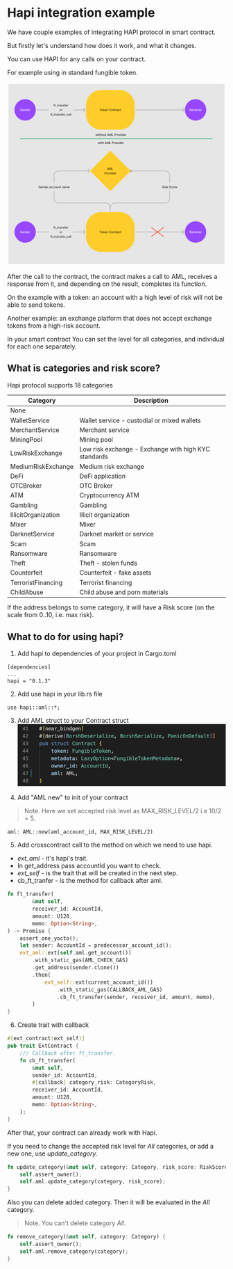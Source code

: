 # Hapi integration example

We have couple examples of integrating HAPI protocol in smart contract.

But firstly let's understand how does it work, and what it changes.

You can use HAPI for any calls on your contract.

For example using in standard fungible token.

![scheme1](img/scheme1.png)

After the call to the contract, the contract makes a call to AML, receives a response from it, and depending on the result, completes its function.

On the example with a token: an account with a high level of risk will not be able to send tokens.

Another example: an exchange platform that does not accept exchange tokens from a high-risk account.

In your smart contract You can set the level for all categories, and individual for each one separately.

## What is categories and risk score? 

Hapi protocol supports 18 categories

| Category | Description |
|----------|-------|
| None | |
| WalletService | Wallet service - custodial or mixed wallets |
| MerchantService | Merchant service |
| MiningPool | Mining pool |
| LowRiskExchange | Low risk exchange - Exchange with high KYC standards |
| MediumRiskExchange | Medium risk exchange |
| DeFi | DeFi application |
| OTCBroker | OTC Broker |
| ATM | Cryptocurrency ATM |
| Gambling | Gambling |
| IllicitOrganization | Illicit organization |
| Mixer | Mixer |
| DarknetService | Darknet market or service |
| Scam | Scam |
| Ransomware | Ransomware |
| Theft | Theft - stolen funds |
| Counterfeit | Counterfeit - fake assets |
| TerroristFinancing | Terrorist financing |
| ChildAbuse | Child abuse and porn materials |


If the address belongs to some category, it will have a
Risk score (on the scale from 0..10, i.e. max risk).

## What to do for using hapi? 

1. Add hapi to dependencies of your project in Cargo.toml
```
[dependencies]
...
hapi = "0.1.3"
```

2. Add use hapi in your lib.rs file
```
use hapi::aml::*;
```

3. Add AML struct to your Contract struct
![img1](img/img1.png)

4. Add "AML new" to init of your contract

>Note. Here we set accepted risk level as MAX_RISK_LEVEL/2 i.e 10/2 = 5. 
```
aml: AML::new(aml_account_id, MAX_RISK_LEVEL/2)
```

5. Add crosscontract call to the method on which we need to use hapi. 
* *ext_aml* - it's hapi's trait. 
* In get_address pass accountId you want to check. 
* *ext_self* - is the trait that will be created in the next step. 
* cb_ft_tranfer - is the method for callback after aml.
```rust
fn ft_transfer(
        &mut self,
        receiver_id: AccountId,
        amount: U128,
        memo: Option<String>,
) -> Promise {
    assert_one_yocto();
    let sender: AccountId = predecessor_account_id();
    ext_aml::ext(self.aml.get_account())
        .with_static_gas(AML_CHECK_GAS)
        .get_address(sender.clone())
        .then(
            ext_self::ext(current_account_id())
                .with_static_gas(CALLBACK_AML_GAS)
                .cb_ft_transfer(sender, receiver_id, amount, memo),
        )
}
```

6. Create trait with callback
```rust
#[ext_contract(ext_self)]
pub trait ExtContract {
    /// Callback after ft_transfer.
    fn cb_ft_transfer(
        &mut self,
        sender_id: AccountId,
        #[callback] category_risk: CategoryRisk,
        receiver_id: AccountId,
        amount: U128,
        memo: Option<String>,
    );
}
```

After that, your contract can already work with Hapi.

If you need to change the accepted risk level for *All* categories, or add a new one, use *update_category*.



```rust
fn update_category(&mut self, category: Category, risk_score: RiskScore) {
    self.assert_owner();
    self.aml.update_category(category, risk_score);
}
```

Also you can delete added category. Then it will be evaluated in the *All* category.
>Note. You can't delete category *All*.

```rust
fn remove_category(&mut self, category: Category) {
    self.assert_owner();
    self.aml.remove_category(category);
}
```